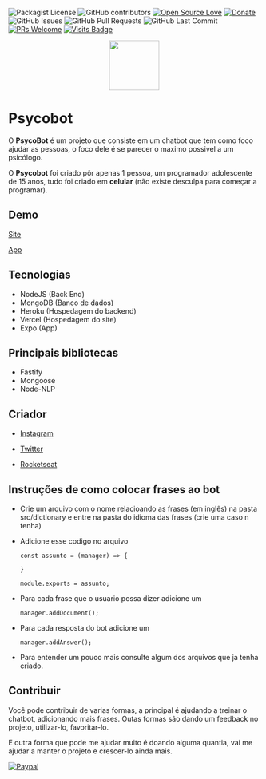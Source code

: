 ![Packagist License](https://img.shields.io/github/license/josegustavoo/psycobot?color=3bb860)
![GitHub contributors](https://img.shields.io/github/contributors/josegustavoo/psycobot?color=3bb860)
[![Open Source Love](https://badges.frapsoft.com/os/v1/open-source.png?v=103)](https://github.com/ellerbrock/open-source-badges/)
[![Donate](https://img.shields.io/badge/Donate-PayPal-green.svg)](https://www.paypal.com/cgi-bin/webscr?cmd=_s-xclick&hosted_button_id=FV6NL6FQT3KWG&source=url) 
<img alt="GitHub Issues" src="https://img.shields.io/github/issues/josegustavoo/psycobot" />
<img alt="GitHub Pull Requests" src="https://img.shields.io/github/issues-pr/josegustavoo/psycobot" />
<img alt="GitHub Last Commit" src="https://img.shields.io/github/last-commit/josegustavoo/psycobot" />
[![PRs Welcome](https://img.shields.io/badge/PRs-welcome-brightgreen.svg?style=flat-square)](CONTRIBUTING.md)
[![Visits Badge](https://badges.pufler.dev/visits/josegustavoo/psycobot)](https://badges.pufler.dev)

<p align="center">
<img width="100" height="100" src="https://psycobot.vercel.app/img/icon.png">
</p>

# Psycobot

O **PsycoBot** é um projeto que consiste em um chatbot que tem como foco ajudar as pessoas, o foco dele é se parecer o maximo possivel a um psicólogo.


O **Psycobot** foi criado pôr apenas 1 pessoa, um programador adolescente de 15 anos, tudo foi criado em **celular** (não existe desculpa para começar a programar).

## Demo
[Site](https://psycobot.vercel.app)

[App](https://play.google.com/store/apps/details?id=com.psycobot.app)

## Tecnologias

- NodeJS (Back End)
- MongoDB (Banco de dados)
- Heroku (Hospedagem do backend)
- Vercel (Hospedagem do site)
- Expo (App)

## Principais bibliotecas

- Fastify
- Mongoose
- Node-NLP

## Criador

- [Instagram](https://instagram.com/jose_gustaavo)

- [Twitter](https://twitter.com/jose_gustaavo)

- [Rocketseat](https://app.rocketseat.com.br/me/josegustavo)

## Instruções de como colocar frases ao bot

- Crie um arquivo com o nome relacioando as frases (em inglês) na pasta src/dictionary e entre na pasta do idioma das frases (crie uma caso n tenha)

- Adicione esse codigo no arquivo

    ```
    const assunto = (manager) => {

    }

    module.exports = assunto;
    ```

- Para cada frase que o usuario possa dizer adicione um

    ```
    manager.addDocument();
    ```

- Para cada resposta do bot adicione um

    ```
    manager.addAnswer();
    ```

- Para entender um pouco mais consulte algum dos arquivos que ja tenha criado.

## Contribuir

Você pode contribuir de varias formas, a principal é ajudando a treinar o chatbot, adicionando mais frases.
Outas formas são dando um feedback no projeto, utilizar-lo, favoritar-lo.

E outra forma que pode me ajudar muito é doando alguma quantia, vai me ajudar a manter o projeto e crescer-lo ainda mais.

[![Paypal](https://www.paypalobjects.com/en_US/i/btn/btn_donateCC_LG.gif)](https://www.paypal.com/cgi-bin/webscr?cmd=_s-xclick&hosted_button_id=FV6NL6FQT3KWG&source=url)
